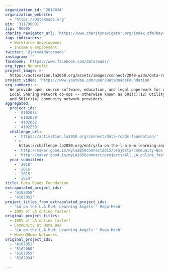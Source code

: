 ```yaml
---
organization_id: '2018034'
organization_website:
  - 'https://DataRoads.org'
ein: '311796801'
zip: '90005'
charity_navigator_url: 'https://www.charitynavigator.org/index.cfm?bay=search.profile&ein=311796801'
tags_indicators:
  - Workforce development
  - Income & employment
twitter: '@jared4dataroads'
instagram: ''
facebook: 'https://www.facebook.com/dataroads/'
org_type: Nonprofit
project_image: >-
  https://activation.la2050.org/assets/images/connect/2048-wide/data-roads-foundation.jpg
project_video: 'https://www.youtube.com/user/DataRoadsFoundation'
org_summary: >-
  We provide open source software, education, and legal paperwork for nonprofit
  Local Sharing Network co-ops -- otherwise known as 501(c)(12) Utility Co-ops
  and 501(c)(4) community network providers.
aggregated:
  project_ids:
    - '8102034'
    - '6102059'
    - '4102062'
    - '4102250'
  challenge_url:
    - 'https://activation.la2050.org/connect/data-roads-foundation/'
    - >-
      https://challenge.la2050.org/entry/la-on-the-l-a-m-m-learning-angels-mega-mesh
    - 'http://maker.good.is/myla2050connect2015/projects/Community-Box.html'
    - 'http://maker.good.is/myLA2050connect/projects/All_LA_online_faster.html'
  year_submitted:
    - '2018'
    - '2016'
    - '2015'
    - '2014'
title: Data Roads Foundation
extrapolated_project_ids:
  - '6102059'
  - '4102052'
project_titles_from_extrapolated_project_ids:
  - 'LA on the L.A.M.M: Learning Angels'' Mega-Mesh'
  - 100% of LA online faster!
original_project_titles:
  - 100% of LA online faster!
  - Community at Home Box
  - 'LA on the L.A.M.M: Learning Angels'' Mega-Mesh'
  - Women@Home Networks
original_project_ids:
  - '4102052'
  - '5102080'
  - '6102059'
  - '8102034'

---
```

